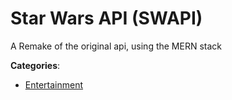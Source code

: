 # Star Wars API (SWAPI)

A Remake of the original api, using the MERN stack

**Categories**:

- [Entertainment](https://github/apis-list/apis-list#entertainment)



